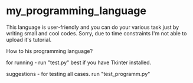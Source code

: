 # my_programming_language
This language is user-friendly and you can do your various task just by writing small and cool codes.
Sorry, due to time constraints I'm not able to upload it's tutorial.

How to his programming language?

for running - run "test.py"
best if you have Tkinter installed.

suggestions - for testing all cases.
run "test_programm.py"

